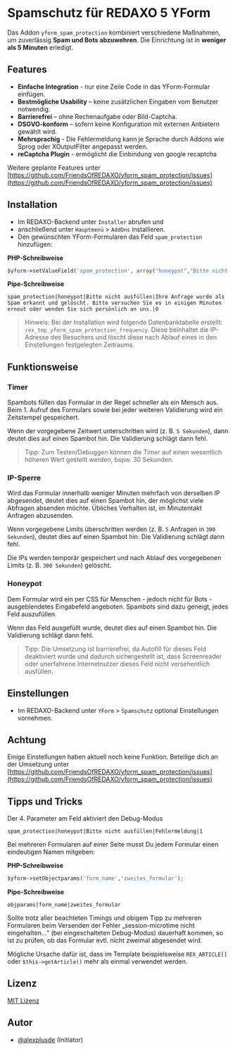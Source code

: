 # Spamschutz für REDAXO 5 YForm

Das Addon `yform_spam_protection` kombiniert verschiedene Maßnahmen, um zuverlässig **Spam und Bots abzuwehren**. Die Einrichtung ist in **weniger als 5 Minuten** erledigt.

## Features

* **Einfache Integration** - nur eine Zeile Code in das YForm-Formular einfügen.
* **Bestmögliche Usability** – keine zusätzlichen Eingaben vom Benutzer notwendig. 
* **Barrierefrei** – ohne Rechenaufgabe oder Bild-Captcha. 
* **DSGVO-konform** – sofern keine Konfiguration mit externen Anbietern gewählt wird.
* **Mehrsprachig** - Die Fehlermeldung kann je Sprache durch Addons wie Sprog oder XOutputFilter angepasst werden.
* **reCaptcha Plugin** - ermöglicht die Einbindung von google recaptcha

Weitere geplante Features unter [https://github.com/FriendsOfREDAXO/yform_spam_protection/issues](https://github.com/FriendsOfREDAXO/yform_spam_protection/issues)

## Installation

* Im REDAXO-Backend unter `Installer` abrufen und
* anschließend unter `Hauptmenü` > `AddOns` installieren.
* Den gewünschten YForm-Formularen das Feld `spam_protection` hinzufügen:

**PHP-Schreibweise**
```php
$yform->setValueField('spam_protection', array("honeypot","Bitte nicht ausfüllen.","Ihre Anfrage wurde als Spam erkannt und gelöscht. Bitte versuchen Sie es in einigen Minuten erneut oder wenden Sie sich persönlich an uns.", 0));
```

**Pipe-Schreibweise**
```
spam_protection|honeypot|Bitte nicht ausfüllen|Ihre Anfrage wurde als Spam erkannt und gelöscht. Bitte versuchen Sie es in einigen Minuten erneut oder wenden Sie sich persönlich an uns.|0
```

> Hinweis: Bei der Installation wird folgende Datenbanktabelle erstellt: `rex_tmp_yform_spam_protection_frequency`. Diese beinhaltet die IP-Adresse des Besuchers und löscht diese nach Ablauf eines in den Einstellungen festgelegten Zeitraums.

## Funktionsweise

### Timer
Spambots füllen das Formular in der Regel schneller als ein Mensch aus. Beim 1. Aufruf des Formulars sowie bei jeder weiteren Validierung wird ein Zeitstempel gespeichert. 

Wenn der vorgegebene Zeitwert unterschritten wird (z. B. `5 Sekunden`), dann deutet dies auf einen Spambot hin. Die Validierung schlägt dann fehl.

> Tipp: Zum Testen/Debuggen können die Timer auf einen wesentlich höheren Wert gestellt werden, bspw. 30 Sekunden.

### IP-Sperre
Wird das Formular innerhalb weniger Minuten mehrfach von derselben IP abgesendet, deutet dies auf einen Spambot hin, der möglichst viele Abfragen absenden möchte. Übliches Verhalten ist, im Minutentakt Anfragen abzusenden.

Wenn vorgegebene Limits überschritten werden (z. B. `5` Anfragen in `300 Sekunden`), deutet dies auf einen Spambot hin. Die Validierung schlägt dann fehl.

Die IPs werden temporär gespeichert und nach Ablauf des vorgegebenen Limits (z. B. `300 Sekunden`) gelöscht.

### Honeypot 
Dem Formular wird ein per CSS für Menschen - jedoch nicht für Bots - ausgeblendetes Eingabefeld angeboten. Spambots sind dazu geneigt, jedes Feld auszufüllen.

Wenn das Feld ausgefüllt wurde, deutet dies auf einen Spambot hin. Die Validierung schlägt dann fehl.

> Tipp: Die Umsetzung ist barrierefrei, da Autofill für dieses Feld deaktiviert wurde und dadurch sichergestellt ist, dass Screenreader oder unerfahrene Internetnutzer dieses Feld nicht versehentlich ausfüllen.

## Einstellungen

* Im REDAXO-Backend unter `YForm` > `Spamschutz` optional Einstellungen vornehmen.

## Achtung
Einige Einstellungen haben aktuell noch keine Funktion. Beteilige dich an der Umsetzung unter [https://github.com/FriendsOfREDAXO/yform_spam_protection/issues](https://github.com/FriendsOfREDAXO/yform_spam_protection/issues)

## Tipps und Tricks

Der 4. Parameter am Feld aktiviert den Debug-Modus


```
spam_protection|honeypot|Bitte nicht ausfüllen|Fehlermeldung|1
```

Bei mehreren Formularen auf einer Seite musst Du jedem Formular einen eindeutigen Namen mitgeben:

**PHP-Schreibweise**
```php
$yform->setObjectparams('form_name','zweites_formular');
```

**Pipe-Schreibweise**
```
objparams|form_name|zweites_formular
```

Sollte trotz aller beachteten Timings und obigem Tipp zu mehreren Formularen beim Versenden der Fehler „session-microtime nicht eingehalten...“ (bei eingeschalteten Debug-Modus) dauerhaft kommen, so ist zu prüfen, ob das Formular evtl. nicht zweimal abgesendet wird. 

Mögliche Ursache dafür ist, dass im Template beispielsweise `REX_ARTICLE[]` oder `$this->getArticle()` mehr als einmal verwendet werden.

## Lizenz

[MIT Lizenz](LICENSE.md)

## Autor

* [@alexplusde](https://github.com/sponsors/alexplusde) (Initiator)
